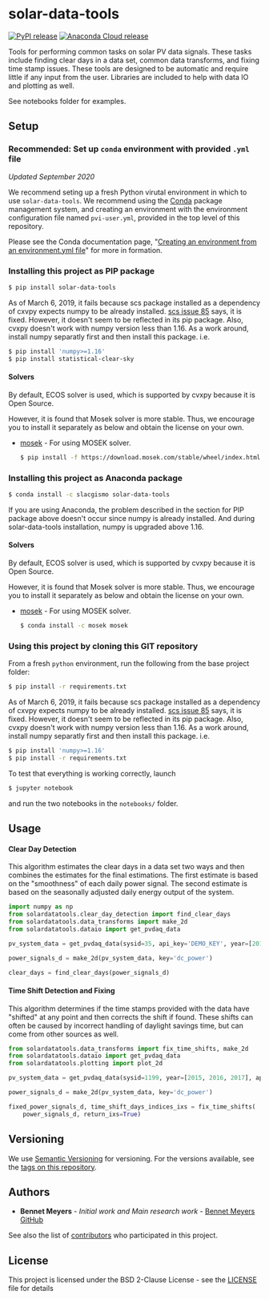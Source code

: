 # solar-data-tools

[![PyPI release](https://img.shields.io/pypi/v/solar-data-tools.svg)](https://pypi.org/project/solar-data-tools/)
[![Anaconda Cloud release](https://anaconda.org/slacgismo/solar-data-tools/badges/version.svg)](https://anaconda.org/slacgismo/solar-data-tools)

Tools for performing common tasks on solar PV data signals. These tasks include finding clear days in
a data set, common data transforms, and fixing time stamp issues. These tools are designed to be
automatic and require little if any input from the user. Libraries are included to help with data IO
and plotting as well.  

See notebooks folder for examples.

## Setup

### Recommended: Set up `conda` environment with provided `.yml` file

_Updated September 2020_

We recommend seting up a fresh Python virutal environment in which to use `solar-data-tools`. We recommend using the [Conda](https://docs.conda.io/projects/conda/en/latest/index.html) package management system, and creating an environment with the environment configuration file named `pvi-user.yml`, provided in the top level of this repository.

Please see the Conda documentation page, "[Creating an environment from an environment.yml file](https://docs.conda.io/projects/conda/en/latest/user-guide/tasks/manage-environments.html#creating-an-environment-from-an-environment-yml-file)" for more in formation.

### Installing this project as PIP package

```sh
$ pip install solar-data-tools
```

As of March 6, 2019, it fails because scs package installed as a dependency of cxvpy expects numpy to be already installed.
[scs issue 85](https://github.com/cvxgrp/scs/issues/85) says, it is fixed.
However, it doesn't seem to be reflected in its pip package.
Also, cvxpy doesn't work with numpy version less than 1.16.
As a work around, install numpy separatly first and then install this package.
i.e.
```sh
$ pip install 'numpy>=1.16'
$ pip install statistical-clear-sky
```

#### Solvers

By default, ECOS solver is used, which is supported by cvxpy because it is Open Source.

However, it is found that Mosek solver is more stable. Thus, we encourage you to install it separately as below and obtain the license on your own.

* [mosek](https://www.mosek.com/resources/getting-started/) - For using MOSEK solver.

    ```sh
    $ pip install -f https://download.mosek.com/stable/wheel/index.html Mosek
    ```

### Installing this project as Anaconda package

```sh
$ conda install -c slacgismo solar-data-tools
```

If you are using Anaconda, the problem described in the section for PIP package above doesn't occur since numpy is already installed. And during solar-data-tools installation, numpy is upgraded above 1.16.

#### Solvers

By default, ECOS solver is used, which is supported by cvxpy because it is Open Source.

However, it is found that Mosek solver is more stable. Thus, we encourage you to install it separately as below and obtain the license on your own.

* [mosek](https://www.mosek.com/resources/getting-started/) - For using MOSEK solver.

    ```sh
    $ conda install -c mosek mosek
    ```

### Using this project by cloning this GIT repository

From a fresh `python` environment, run the following from the base project folder:

```bash
$ pip install -r requirements.txt
```

As of March 6, 2019, it fails because scs package installed as a dependency of cxvpy expects numpy to be already installed.
[scs issue 85](https://github.com/cvxgrp/scs/issues/85) says, it is fixed.
However, it doesn't seem to be reflected in its pip package.
Also, cvxpy doesn't work with numpy version less than 1.16.
As a work around, install numpy separatly first and then install this package.
i.e.
```bash
$ pip install 'numpy>=1.16'
$ pip install -r requirements.txt
```

To test that everything is working correctly, launch

```bash
$ jupyter notebook
```

and run the two notebooks in the `notebooks/` folder.

## Usage

#### Clear Day Detection

This algorithm estimates the clear days in a data set two ways and then combines the estimates for the final estimations. The first estimate is based on the "smoothness" of each daily power signal. The second estimate is based on the seasonally adjusted daily energy output of the system.

```python
import numpy as np
from solardatatools.clear_day_detection import find_clear_days
from solardatatools.data_transforms import make_2d
from solardatatools.dataio import get_pvdaq_data

pv_system_data = get_pvdaq_data(sysid=35, api_key='DEMO_KEY', year=[2011, 2012, 2013])

power_signals_d = make_2d(pv_system_data, key='dc_power')

clear_days = find_clear_days(power_signals_d)
```

#### Time Shift Detection and Fixing

This algorithm determines if the time stamps provided with the data have "shifted" at any point and then corrects the shift if found. These shifts can often be caused by incorrect handling of daylight savings time, but can come from other sources as well.

```python
from solardatatools.data_transforms import fix_time_shifts, make_2d
from solardatatools.dataio import get_pvdaq_data
from solardatatools.plotting import plot_2d

pv_system_data = get_pvdaq_data(sysid=1199, year=[2015, 2016, 2017], api_key='DEMO_KEY')

power_signals_d = make_2d(pv_system_data, key='dc_power')

fixed_power_signals_d, time_shift_days_indices_ixs = fix_time_shifts(
    power_signals_d, return_ixs=True)
```

## Versioning

We use [Semantic Versioning](http://semver.org/) for versioning. For the versions available, see the [tags on this repository](https://github.com/bmeyers/solar-data-tools/tags).

## Authors

* **Bennet Meyers** - *Initial work and Main research work* - [Bennet Meyers GitHub](https://github.com/bmeyers)

See also the list of [contributors](https://github.com/bmeyers/solar-data-tools/contributors) who participated in this project.

## License

This project is licensed under the BSD 2-Clause License - see the [LICENSE](LICENSE) file for details
